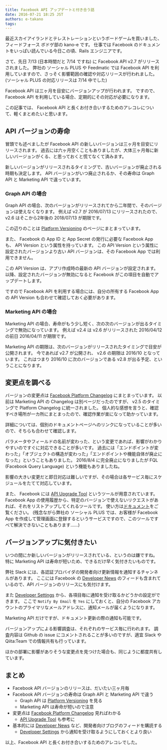 ```yaml
---
title: Facebook API アップデートと付き合う話
date: 2016-07-21 18:25 JST
authors: e-takano
tags:
---
```


最近スカイアイランドとテレストレーションというボードゲームを買いました、フィードフォース ボドゲ部の kano-e です。
仕事では Facebook のドキュメントをいっぱい読んでいる今日この頃、Rails エンジニアです。

さて、先日 7/13 (日本時間だと 7/14 ですね) に Facebook API v2.7 がリリースされました。
弊社の ソーシャル PLUS や Feedmatic では Facebook API を利用していますので、さっそく影響範囲の確認や対応リリースが行われました。
(ソーシャル PLUS の対応リリースは 7/14 中でした)

Facebook API は三ヶ月を目安にバージョンアップが行われます。
ですので、Facebook API を利用している場合、定期的にその対応が必要になります。

この記事では、 Facebook API と長くお付き合いするためのアレコレについて、軽くまとめたいと思います。

<!--more-->

## API バージョンの寿命

冒頭でも述べましたが Facebook API の新しいバージョンは三ヶ月を目安にリリースされます。
過去には六ヶ月空くこともありましたが、大体三ヶ月毎に新しいバージョンがくる、と思っておくと慌てなくて済みます。

新しいバージョンがリリースされるタイミングで、古いバージョンが廃止される時期も決定します。
API バージョンがいつ廃止されるか、その寿命は Graph API と Marketing API で違っています。

### Graph API の場合

Graph API の場合、次のバージョンがリリースされてから二年間で、そのバージョンは使えなくなります。
例えば v2.7 が 2016/07/13 にリリースされたので、 v2.6 はそこから2年後の 2018/07/13 が期限です。

この辺りのことは [Platform Versioning](https://developers.facebook.com/docs/apps/versions) のページにまとまっています。

また、 Facebook の App ID と App Secret の発行に必要な Facebook App も、 API Version という属性を持っています。
この API Version という属性に設定されたバージョンより古い API バージョンは、その Facebook App では利用できません。

この API Version は、アプリ作成時の最新の API バージョンが設定されます。
以降、設定されたバージョンが無効になると Facebook がこの項目を自動でアップデートします。

ですので Facebook API を利用する場合には、自分の所有する Facebook App の API Version も合わせて確認しておく必要があります。

### Marketing API の場合

Marketing API の場合、寿命がもう少し短く、次の次のバージョンが出るタイミングで無効になっています。
例えば v2.4 は v2.6 がリリースされた 2016/04/12 の前日 2016/04/11 が期限です。

Marketing API の期限は、次のバージョンがリリースされたタイミングで目安が公開されます。
今であれば v2.7 が公開され、 v2.6 の期限は 2016/10 となっています。
これはつまり 2016/10 に次のバージョンである v2.8 が出る予定、ということになります。

## 変更点を調べる

バージョンの変更点は [Facebook Platform Changelog](https://developers.facebook.com/docs/apps/changelog) にまとまっています。
以前は Marketing API の Changelog は別ページだったのですが、 v2.5 のタイミングで Platform Changelog に統一されました。
個人的な感想を言うと、確認すべき場所が一カ所にまとまったので、確認作業が楽になって助かっています。

詳細については、個別のドキュメントページへのリンクになっていることが多いので、そちらも合わせて確認します。

パラメータやフィールドの名前が変わった、という変更であれば、影響がわかりやすいのですぐに対応できることが多いです。
過去には「エンドポイントが変わった」「オブジェクトの構造が変わった」「エンドポイントや機能自体が廃止になった」ということもありました。
2016/8/4 に完全廃止になりましたが FQL (Facebook Query Language) という機能もありましたね。

影響の大きい変更だと即日対応は難しいですが、その場合は各サービス毎にスケジュールをたてて対応しています。

また、 Facebook には [API Upgrade Tool](https://developers.facebook.com/tools/api_versioning/) というツールが用意されています。
Facebook App の使用履歴から、特定のバージョンで使えないリクエストがあれば、それをリストアップしてくれるツールです。
使い方は[ドキュメント](https://developers.facebook.com/docs/graph-api/advanced/api-upgrade-tool)をご覧ください。
(残念ながら弊社の ソーシャル PLUS では、お客様が Facebook App を作成して管理画面に登録するというサービスですので、このツールですべて解決できないこともあります……)

## バージョンアップに気付きたい

いつの間にか新しいバージョンがリリースされている、というのは嫌ですね。
特に Marketing API は寿命が短いため、できるだけ早く気付きたいものです。

弊社 Slack には、各認証プロバイダの開発者向け更新情報を通知するチャンネルがあります。
ここには Facebook の [Developer News](https://developers.facebook.com/blog/) のフィードも含まれているので、API バージョンのリリースにも気付けます。

また [Developer Settings](https://developers.facebook.com/settings/developer/contact/) から、各項目毎に通知を受け取るかどうかの設定ができます。
ここで `Notify By Email` を `Yes` にしておくと、自分の Facebook アカウントのプライマリなメールアドレスに、通知メールが届くようになります。

Marketing API だけですが、ドキュメント更新の際の通知も可能です。

バージョンアップによる影響調査は、それぞれのサービス毎に行われます。
調査内容は Github の issue にコメントされることが多いのですが、適宜 Slack や Qiita:Team での情報共有も行っています。

ほかの部署に影響がありそうな変更点を見つけた場合も、同じように都度共有しています。

## まとめ

* Facebook API バージョンのリリースは、だいたい三ヶ月毎
* Facebook API バージョンの寿命は Graph API と Marketing API で違う
  * Graph API は [Platform Versioning](https://developers.facebook.com/docs/apps/versions) を見る
  * Marketing API は寿命が短いので注意
* 変更点は [Facebook Platform Changelog](https://developers.facebook.com/docs/apps/changelog) 見ればわかる
  * [API Upgrade Tool](https://developers.facebook.com/tools/api_versioning/) も参考に
* 基本的には [Developer News](https://developers.facebook.com/blog/) など、開発者向けブログのフィードを購読する
  * [Developer Settings](https://developers.facebook.com/settings/developer/contact/) から通知を受け取るようにしておくとより良い

以上、Facebook API と長くお付き合いするためのアレコレでした。

